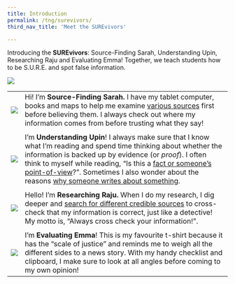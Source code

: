 ```yaml
---
title: Introduction
permalink: /tng/surevivors/
third_nav_title: 'Meet the SUREvivors'

---
```



Introducing the **SUREvivors**: Source-Finding Sarah, Understanding Upin, Researching Raju and Evaluating Emma! Together, we teach students how to be S.U.R.E. and spot false information.

![](../images/surevivors-team.jpg)



|                                    |                                                              |
| ---------------------------------- | ------------------------------------------------------------ |
| ![](../images/surevivor_sarah.jpg) | Hi! I’m **Source-Finding Sarah.** I have my tablet computer, books and maps to help me examine [various sources](https://sure.nlb.gov.sg/tng/surevivors-activity3/) first before believing them. I always check out where my information comes from before trusting what they say! |
|                                    |                                                              |
| ![](../images/surevivor_upin.jpg)  | I’m **Understanding Upin**! I always make sure that I know what I’m reading and spend time thinking about whether the information is backed up by evidence (or *proof*). I often think to myself while reading, “Is this a [fact or someone’s point-of-view](https://sure.nlb.gov.sg/tng/surevivors-activity5/)?”. Sometimes I also wonder about the reasons [why someone writes about something](https://sure.nlb.gov.sg/tng/surevivors-activity6/). |
|                                    |                                                              |
| ![](../images/surevivor_raju.jpg)  | Hello! I’m **Researching Raju.** When I do my research, I dig deeper and [search for different credible sources](https://sure.nlb.gov.sg/tng/surevivors-activity7/) to cross-check that my information is correct, just like a detective! My motto is, “Always cross check your information!”. |
|                                    |                                                              |
| ![](../images/surevivor_emma.jpg)  | I’m **Evaluating Emma**! This is my favourite t-shirt because it has the “scale of justice” and reminds me to weigh all the different sides to a news story. With my handy checklist and clipboard, I make sure to look at all angles before coming to my own opinion! |

